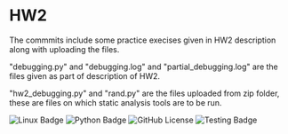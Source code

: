 # HW2
The commmits include some practice execises given in HW2 description along with uploading the files.

"debugging.py" and "debugging.log" and "partial_debugging.log" are the files given as part of description of HW2. 

"hw2_debugging.py" and "rand.py" are the files uploaded from zip folder, these are files on which static analysis tools are to be run. 

![Linux Badge](https://img.shields.io/badge/Linux-FCC624?style=for-the-badge&logo=linux&logoColor=black)
![Python Badge](https://img.shields.io/badge/Python-3776AB?style=for-the-badge&logo=python&logoColor=white)
![GitHub License](https://img.shields.io/github/license/SAT510/SAT-Repo)
![Testing Badge](https://github.com/SAT510/HW2/actions/workflows/python-app.yml/badge.svg)